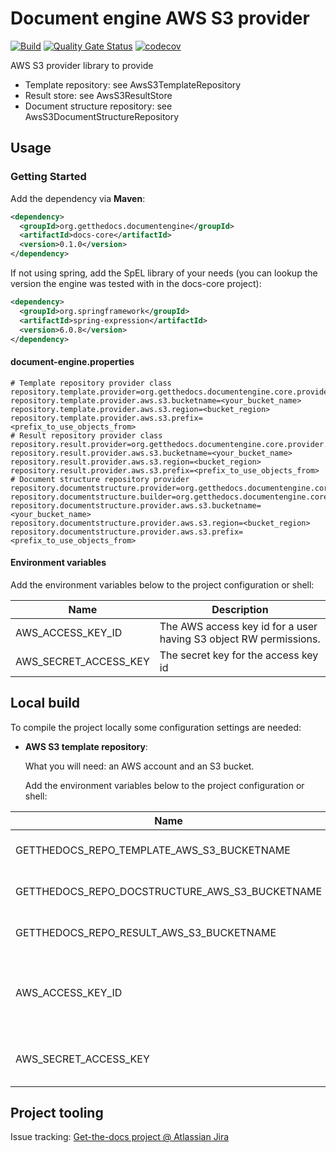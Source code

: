 # Document engine AWS S3 provider

[![Build](https://github.com/get-the-docs/docs-aws-provider-s3/actions/workflows/build.yml/badge.svg)](https://github.com/get-the-docs/docs-aws-provider-s3/actions/workflows/build.yml)
[![Quality Gate Status](https://sonarcloud.io/api/project_badges/measure?project=get-the-docs_docs-aws-provider-s3&metric=alert_status)](https://sonarcloud.io/summary/new_code?id=get-the-docs_docs-aws-provider-s3)
[![codecov](https://codecov.io/gh/get-the-docs/docs-aws-provider-s3/graph/badge.svg?token=3AI64GBX2M)](https://codecov.io/gh/get-the-docs/docs-aws-provider-s3)

AWS S3 provider library to provide
- Template repository: see AwsS3TemplateRepository
- Result store: see AwsS3ResultStore
- Document structure repository: see AwsS3DocumentStructureRepository

## Usage

### Getting Started

Add the dependency via **Maven**:

```xml
<dependency>
  <groupId>org.getthedocs.documentengine</groupId>
  <artifactId>docs-core</artifactId>
  <version>0.1.0</version>
</dependency>
```

If not using spring, add the SpEL library of your needs (you can lookup the version the engine was tested with in the docs-core project):

```xml
<dependency>
  <groupId>org.springframework</groupId>
  <artifactId>spring-expression</artifactId>
  <version>6.0.8</version>
</dependency>
```

#### document-engine.properties

```properties
# Template repository provider class
repository.template.provider=org.getthedocs.documentengine.core.provider.templaterepository.aws.s3.AwsS3TemplateRepository
repository.template.provider.aws.s3.bucketname=<your_bucket_name>
repository.template.provider.aws.s3.region=<bucket_region>
repository.template.provider.aws.s3.prefix=<prefix_to_use_objects_from>
# Result repository provider class
repository.result.provider=org.getthedocs.documentengine.core.provider.resultstore.aws.s3.AwsS3ResultStore
repository.result.provider.aws.s3.bucketname=<your_bucket_name>
repository.result.provider.aws.s3.region=<bucket_region>
repository.result.provider.aws.s3.prefix=<prefix_to_use_objects_from>
# Document structure repository provider
repository.documentstructure.provider=org.getthedocs.documentengine.core.provider.documentstructure.repository.aws.s3.AwsS3DocumentStructureRepository
repository.documentstructure.builder=org.getthedocs.documentengine.core.provider.documentstructure.builder.yaml.YmlDocStructureBuilder
repository.documentstructure.provider.aws.s3.bucketname=<your_bucket_name>
repository.documentstructure.provider.aws.s3.region=<bucket_region>
repository.documentstructure.provider.aws.s3.prefix=<prefix_to_use_objects_from>

```

#### Environment variables

Add the environment variables below to the project configuration or shell:

| Name                                           | Description                                                       |
|------------------------------------------------|-------------------------------------------------------------------|
| AWS_ACCESS_KEY_ID                              | The AWS access key id for a user having S3 object RW permissions. |
| AWS_SECRET_ACCESS_KEY                          | The secret key for the access key id                              |


## Local build

To compile the project locally some configuration settings are needed:

- **AWS S3 template repository**:

  What you will need:
  an AWS account and an S3 bucket.

  Add the environment variables below to the project configuration or shell:

| Name                                           | Description                                                       |
|------------------------------------------------|-------------------------------------------------------------------|
| GETTHEDOCS_REPO_TEMPLATE_AWS_S3_BUCKETNAME     | Your test bucket's name                                           | 
| GETTHEDOCS_REPO_DOCSTRUCTURE_AWS_S3_BUCKETNAME | Your test bucket's name                                           |
| GETTHEDOCS_REPO_RESULT_AWS_S3_BUCKETNAME       | Your test bucket's name                                           |
| AWS_ACCESS_KEY_ID                              | The AWS access key id for a user having S3 object RW permissions. |
| AWS_SECRET_ACCESS_KEY                          | The secret key for the access key id                              |


## Project tooling
Issue tracking: [Get-the-docs project @ Atlassian Jira](https://getthedocs.atlassian.net/jira/software/c/projects/GD/boards/1)
